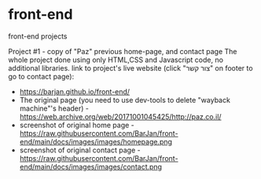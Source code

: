 # front-end
front-end projects

Project #1 - copy of "Paz" previous home-page, and contact page
  The whole project done using only HTML,CSS and Javascript code, no additional libraries.
  link to project's live website (click "צור קשר" on footer to go to contact page):
  * https://barjan.github.io/front-end/
  * The original page (you need to use dev-tools to delete "wayback machine"'s header) - https://web.archive.org/web/20171001045425/http://paz.co.il/
  * screenshot of original home page - https://raw.githubusercontent.com/BarJan/front-end/main/docs/images/images/homepage.png
  * screenshot of original contact page - https://raw.githubusercontent.com/BarJan/front-end/main/docs/images/images/contact.png
  
